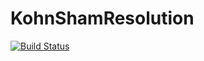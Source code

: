 # KohnShamResolution

[![Build Status](https://github.com/Theozeud/KohnShamResolution.jl/actions/workflows/CI.yml/badge.svg?branch=main)](https://github.com/Theozeud/KohnShamResolution.jl/actions/workflows/CI.yml?query=branch%3Amain)
